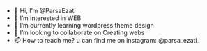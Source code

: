 - 👋 Hi, I’m @ParsaEzati
- 👀 I’m interested in WEB
- 🌱 I’m currently learning wordpress theme design
- 💞️ I’m looking to collaborate on Creating webs
- 📫 How to reach me? u can find me on instagram: @parsa_ezati_


